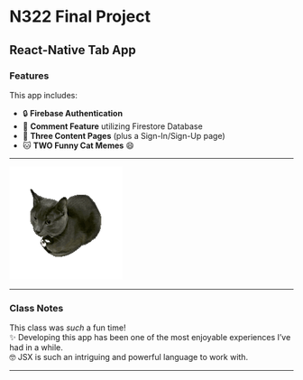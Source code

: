 # **N322 Final Project**  
## **React-Native Tab App**  

### **Features**  
This app includes:  
- 🔒 **Firebase Authentication**  
- 💬 **Comment Feature** utilizing Firestore Database  
- 📄 **Three Content Pages** (plus a Sign-In/Sign-Up page)  
- 🐱 **TWO Funny Cat Memes** 😄  

---

![Funny Cat Meme](assets/images//spinningCat.gif)  

---

### **Class Notes**  
This class was *such* a fun time!  
✨ Developing this app has been one of the most enjoyable experiences I’ve had in a while.  
🤓 JSX is such an intriguing and powerful language to work with.  

---


